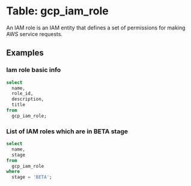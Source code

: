 # Table:  gcp_iam_role

An IAM role is an IAM entity that defines a set of permissions for making AWS service requests.

## Examples

### Iam role basic info

```sql
select
  name,
  role_id,
  description,
  title
from
  gcp_iam_role;
```


### List of IAM roles which are in BETA stage

```sql
select
  name,
  stage
from
  gcp_iam_role
where
  stage = 'BETA';
```